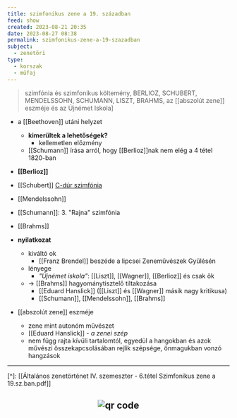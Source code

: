 ```yaml
---
title: szimfonikus zene a 19. században
feed: show
created: 2023-08-21 20:35
date: 2023-08-27 08:38
permalink: szimfonikus-zene-a-19-szazadban
subject:
  - zenetöri
type:
  - korszak
  - műfaj
---
```


> szimfónia és szimfonikus költemény, BERLIOZ, SCHUBERT, MENDELSSOHN, SCHUMANN, LISZT, BRAHMS, az [[abszolút zene]] eszméje és az Újnémet Iskola]

- a [[Beethoven]] utáni helyzet
	- **kimerültek a lehetőségek?**
		- kellemetlen előzmény
	- [[Schumann]] írása arról, hogy [[Berlioz]]nak nem elég a 4 tétel 1820-ban
- **[[Berlioz]]**
- [[Schubert]] [C-dúr szimfónia](Schubert.md)
- [[Mendelssohn]]
- [[Schumann]]: 3. "Rajna" szimfónia
- [[Brahms]]

- **nyilatkozat**
	- kiváltó ok
		- [[Franz Brendel]] beszéde a lipcsei Zeneművészek Gyűlésén
	- lényege
		- *"Újnémet iskola"*: [[Liszt]], [[Wagner]], [[Berlioz]] és csak ők
	- -> [[Brahms]] hagyománytisztelő tiltakozása
		- [[Eduard Hanslick]] ([[Liszt]] és [[Wagner]] másik nagy kritikusa)
		- [[Schumann]], [[Mendelssohn]], [[Brahms]]
- [[abszolút zene]] eszméje
	- zene mint autonóm művészet
	- [[Eduard Hanslick]] - *a zenei szép*
	- nem függ rajta kívüli tartalomtól, egyedül a hangokban és azok művészi összekapcsolásában rejlik szépsége, önmagukban vonzó hangzások

---
[^]: [[Általános zenetörténet IV. szemeszter - 6.tétel Szimfonikus zene a 19.sz.ban.pdf]]



## <p style="text-align: center;"><img src="https://chart.googleapis.com/chart?cht=qr&chl=https://notes.andrasdenes.com/szimfonikus-zene-a-19-szazadban&chs=180x180&choe=UTF-8&chld=L|2" alt="qr code"></p>

